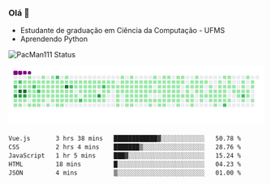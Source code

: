 ### Olá 👋

- Estudante de graduação em Ciência da Computação - UFMS
- Aprendendo Python

![PacMan111 Status](https://github-readme-stats.vercel.app/api?username=pacman111&show_icons=true&theme=gruvbox)
<!--[![Top Linguagens](https://github-readme-stats.vercel.app/api/top-langs/?username=pacman111&layout=compact)](https://github.com/anuraghazra/github-readme-stats) 
-->

![snake gif](https://github.com/PacMan111/PacMan111/blob/output/github-contribution-grid-snake.gif)

<!--START_SECTION:waka-->

```txt
Vue.js       3 hrs 38 mins   ████████████▓░░░░░░░░░░░░   50.78 %
CSS          2 hrs 4 mins    ███████▒░░░░░░░░░░░░░░░░░   28.76 %
JavaScript   1 hr 5 mins     ███▓░░░░░░░░░░░░░░░░░░░░░   15.24 %
HTML         18 mins         █░░░░░░░░░░░░░░░░░░░░░░░░   04.23 %
JSON         4 mins          ▒░░░░░░░░░░░░░░░░░░░░░░░░   01.00 %
```

<!--END_SECTION:waka-->
